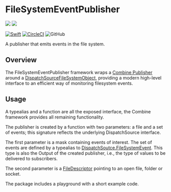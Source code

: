 # FileSystemEventPublisher

[![](https://img.shields.io/endpoint?url=https%3A%2F%2Fswiftpackageindex.com%2Fapi%2Fpackages%2Fkennethlaskoski%2FFileSystemEventPublisher%2Fbadge%3Ftype%3Dswift-versions)](https://swiftpackageindex.com/kennethlaskoski/FileSystemEventPublisher)
[![](https://img.shields.io/endpoint?url=https%3A%2F%2Fswiftpackageindex.com%2Fapi%2Fpackages%2Fkennethlaskoski%2FFileSystemEventPublisher%2Fbadge%3Ftype%3Dplatforms)](https://swiftpackageindex.com/kennethlaskoski/FileSystemEventPublisher)

[![Swift](https://github.com/kennethlaskoski/FileSystemEventPublisher/actions/workflows/swift.yml/badge.svg)](https://github.com/kennethlaskoski/FileSystemEventPublisher/actions/workflows/swift.yml)
[![CircleCI](https://circleci.com/gh/kennethlaskoski/FileSystemEventPublisher/tree/develop.svg?style=svg)](https://circleci.com/gh/kennethlaskoski/FileSystemEventPublisher/tree/develop)
![GitHub](https://img.shields.io/github/license/kennethlaskoski/filesystemeventpublisher)

A publisher that emits events in the file system.

## Overview

The FileSystemEventPublisher framework wraps a [Combine Publisher](https://developer.apple.com/documentation/combine/publisher)
around a [DispatchSourceFileSystemObject](https://developer.apple.com/documentation/dispatch/dispatchsourcefilesystemobject), 
providing a modern high-level interface to an efficient way of monitoring filesystem events.

## Usage

A typealias and a function are all the exposed interface, the Combine framework provides all remaining functionality.

The publisher is created by a function with two parameters: a file and a set of events; this signature reflects the
underlying DispatchSource interface.

The first parameter is a mask containing events of interest. The set of events are defined by a typealias to 
[DispatchSoutce.FileSystemEvent](https://developer.apple.com/documentation/dispatch/dispatchsource/filesystemevent).
This type is also the Output of the created publisher, i.e., the type of values to be delivered to subscribers.

The second parameter is a [FileDescriptor](https://developer.apple.com/documentation/system/filedescriptor) pointing to an open file, folder or socket.

The package includes a playground with a short example code.

